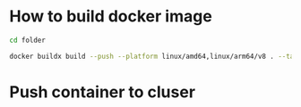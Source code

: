 
# How to build docker image

```bash
cd folder

docker buildx build --push --platform linux/amd64,linux/arm64/v8 . --tag dylanops/kube-php:0.0.1

```

# Push container to cluser

```bash
```